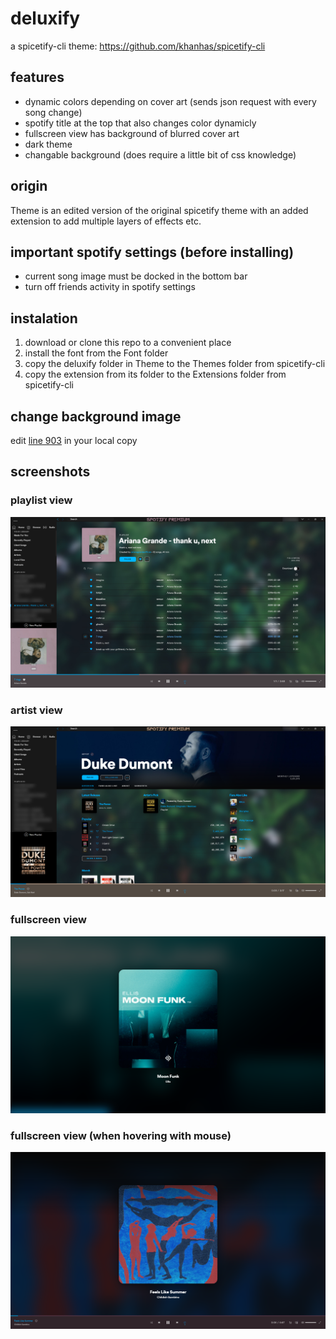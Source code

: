 # deluxify
a spicetify-cli theme: https://github.com/khanhas/spicetify-cli

## features

- dynamic colors depending on cover art (sends json request with every song change)
- spotify title at the top that also changes color dynamicly
- fullscreen view has background of blurred cover art
- dark theme
- changable background (does require a little bit of css knowledge)

## origin

Theme is an edited version of the original spicetify theme with an added extension to add multiple layers of effects etc.

## important spotify settings (before installing)

- current song image must be docked in the bottom bar
- turn off friends activity in spotify settings

## instalation

1. download or clone this repo to a convenient place
2. install the font from the Font folder
3. copy the deluxify folder in Theme to the Themes folder from spicetify-cli
4. copy the extension from its folder to the Extensions folder from spicetify-cli

## change background image

edit [line 903](https://github.com/DELUUXE/deluxify/blob/master/Theme/deluxify/user.css#L903) in your local copy

## screenshots

### playlist view

![playlist view](/screenshots/deluxify-screenshot-playlist.png?raw=true)

### artist view

![artist view](/screenshots/deluxify-screenshot-artist.png?raw=true)

### fullscreen view

![fullscreen view](/screenshots/deluxify-screenshot-fullscreen.png?raw=true)

### fullscreen view (when hovering with mouse)

![fullscreen-hover view](/screenshots/deluxify-screenshot-fullscreen-hover.png?raw=true)